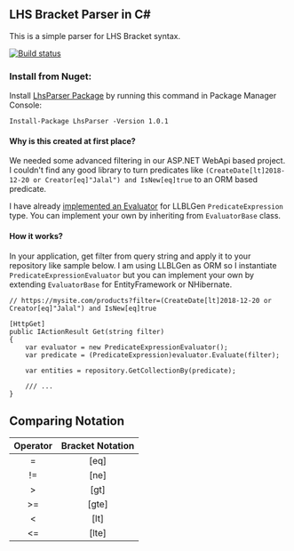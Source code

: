 ## LHS Bracket Parser in C#

This is a simple parser for LHS Bracket syntax.

[![Build status](https://ci.appveyor.com/api/projects/status/ep3y2xobn3wcmoc9/branch/master?svg=true)](https://ci.appveyor.com/project/Jalalx/lhsparser/branch/master)

### Install from Nuget:

Install [LhsParser Package](https://www.nuget.org/packages/LhsParser/) by running this command in Package Manager Console:

    Install-Package LhsParser -Version 1.0.1

#### Why is this created at first place?

We needed some advanced filtering in our ASP.NET WebApi based project. I couldn't find any good library to 
turn predicates like `(CreateDate[lt]2018-12-20 or Creator[eq]"Jalal") and IsNew[eq]true` to an ORM based
predicate.

I have already [implemented an Evaluator](https://github.com/Jalalx/LhsParser/blob/master/LhsParser.LLBLGenAdapter/PredicateExpressionEvaluator.cs) for LLBLGen `PredicateExpression` type.
You can implement your own by inheriting from `EvaluatorBase` class.

#### How it works?

In your application, get filter from query string and apply it to your repository like sample below. I am using LLBLGen as ORM so I instantiate `PredicateExpressionEvaluator` but you can implement your own by extending `EvaluatorBase` for EntityFramework or NHibernate.

    // https://mysite.com/products?filter=(CreateDate[lt]2018-12-20 or Creator[eq]"Jalal") and IsNew[eq]true
    
    [HttpGet]
    public IActionResult Get(string filter)
    {
        var evaluator = new PredicateExpressionEvaluator();
        var predicate = (PredicateExpression)evaluator.Evaluate(filter);
        
        var entities = repository.GetCollectionBy(predicate);
        
        /// ...
    }

## Comparing Notation

| Operator 	| Bracket Notation 	|
|:--------:	|:----------------:	|
|     =    	|       [eq]       	|
|    !=    	|       [ne]       	|
|     >    	|       [gt]       	|
|    >=    	|       [gte]       |
|     <    	|       [lt]       	|
|    <=    	|       [lte]       |
